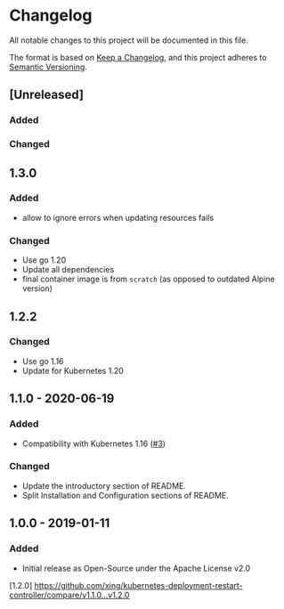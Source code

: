# Changelog
All notable changes to this project will be documented in this file.

The format is based on [Keep a Changelog](https://keepachangelog.com/en/1.0.0/),
and this project adheres to [Semantic Versioning](https://semver.org/spec/v2.0.0.html).

## [Unreleased]
### Added
### Changed

## 1.3.0
### Added
- allow to ignore errors when updating resources fails

### Changed
- Use go 1.20
- Update all dependencies
- final container image is from `scratch` (as opposed to outdated Alpine version)

## 1.2.2
### Changed
- Use go 1.16
- Update for Kubernetes 1.20

## 1.1.0 - 2020-06-19
### Added
- Compatibility with Kubernetes 1.16 ([#3](https://github.com/xing/kubernetes-deployment-restart-controller/pull/3))
### Changed
- Update the introductory section of README.
- Split Installation and Configuration sections of README.


## 1.0.0 - 2019-01-11
### Added
- Initial release as Open-Source under the Apache License v2.0

[1.2.0] https://github.com/xing/kubernetes-deployment-restart-controller/compare/v1.1.0...v1.2.0
